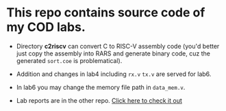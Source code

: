 # This repo contains source code of my COD labs.

+ Directory **c2riscv** can convert C to RISC-V assembly code (you'd better just copy the assembly into RARS and generate binary code, cuz the generated `sort.coe` is problematical).

+ Addition and changes in lab4 including `rx.v` `tx.v` are served for lab6.

+ In lab6 you may change the memory file path in `data_mem.v`.

+ Lab reports are in the other repo. [Click here to check it out](https://github.com/Fluuuegel/USTC-COD-HW-2022)
